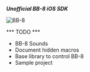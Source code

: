 ***Unofficial BB-8 iOS SDK***

![BB-8](https://pbs.twimg.com/media/COdlnAbWUAE0tbG.jpg:large "BB-8")

*** TODO ***
- BB-8 Sounds
- Document hidden macros
- Base library to control BB-8
- Sample project
